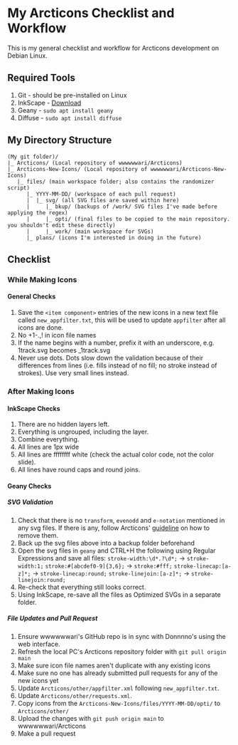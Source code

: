# My Arcticons Checklist and Workflow
This is my general checklist and workflow for Arcticons development on Debian Linux.
## Required Tools
1. Git - should be pre-installed on Linux
2. InkScape - [Download](https://inkscape.org/release/1.2.2/gnulinux/)
3. Geany - `sudo apt install geany`
4. Diffuse - `sudo apt install diffuse`
## My Directory Structure
```
(My git folder)/
|_ Arcticons/ (Local repository of wwwwwwari/Arcticons)
|_ Arcticons-New-Icons/ (Local repository of wwwwwwari/Arcticons-New-Icons)
   |_ files/ (main workspace folder; also contains the randomizer script)
      |_ YYYY-MM-DD/ (workspace of each pull request)
      |  |_ svg/ (all SVG files are saved within here)
      |     |_ bkup/ (backups of /work/ SVG files I've made before applying the regex)
      |     |_ opti/ (final files to be copied to the main repository. you shouldn't edit these directly)
      |     |_ work/ (main workspace for SVGs)
      |_ plans/ (icons I'm interested in doing in the future)
```
## Checklist
### While Making Icons
#### General Checks
1. Save the `<item component>` entries of the new icons in a new text file called `new_appfilter.txt`, this will be used to update `appfilter` after all icons are done.
2. No +1-.,! in icon file names
3. If the name begins with a number, prefix it with an underscore, e.g. 1track.svg becomes \_1track.svg
4. Never use dots. Dots slow down the validation because of their differences from lines (i.e. fills instead of no fill; no stroke instead of strokes).  Use very small lines instead.
### After Making Icons 
#### InkScape Checks
1. There are no hidden layers left.
2. Everything is ungrouped, including the layer. 
3. Combine everything.
4. All lines are 1px wide
5. All lines are ffffffff white (check the actual color code, not the color slide).
6. All lines have round caps and round joins.
#### Geany Checks
##### SVG Validation
1. Check that there is no `transform`, `evenodd` and `e-notation` mentioned in any svg files. If there is any, follow Arcticons' [guideline](https://github.com/Donnnno/Arcticons/blob/main/CONTRIBUTING.md#how-to-replace) on how to remove them.
2. Back up the svg files above into a backup folder beforehand
3. Open the svg files in `geany` and CTRL+H the following using Regular Expressions and save all files:
`stroke-width:\d*.?\d*;` -> `stroke-width:1;`
`stroke:#[abcdef0-9]{3,6};` -> `stroke:#fff;`
`stroke-linecap:[a-z]*;` -> `stroke-linecap:round;`
`stroke-linejoin:[a-z]*;` -> `stroke-linejoin:round;`
4. Re-check that everything still looks correct.
5. Using InkScape, re-save all the files as Optimized SVGs in a separate folder.
##### File Updates and Pull Request
1. Ensure wwwwwwari's GitHub repo is in sync with Donnnno's using the web interface.
2. Refresh the local PC's Arcticons repository folder with `git pull origin main`
3. Make sure icon file names aren't duplicate with any existing icons
4. Make sure no one has already submitted pull requests for any of the new icons yet
5. Update `Arcticons/other/appfilter.xml` following `new_appfilter.txt`.
6. Update `Arcticons/other/requests.xml`. 
7. Copy icons from the `Arcticons-New-Icons/files/YYYY-MM-DD/opti/` to `Arcticons/other/`
8. Upload the changes with `git push origin main` to wwwwwwari/Arcticons
9. Make a pull request
